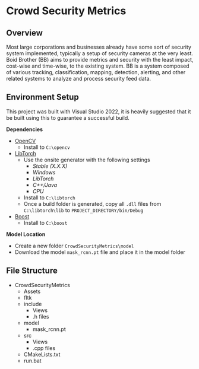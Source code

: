 # Crowd Security Metrics

## Overview
Most large corporations and businesses already have some sort of security system implemented, typically a setup of security cameras at the very least.
Boid Brother (BB) aims to provide metrics and security with the least impact, cost-wise and time-wise, to the existing system. BB is a system composed of various tracking, 
classification, mapping, detection, alerting, and other related systems to analyze and process security feed data.

## Environment Setup
This project was built with Visual Studio 2022, it is heavily suggested that it be built using this to guarantee a successful build.

**Dependencies**
- [OpenCV](https://opencv.org/releases/)
	- Install to `C:\opencv`
- [LibTorch](https://pytorch.org/)
	- Use the onsite generator with the following settings
		- _Stable (X.X.X)_
		- _Windows_
		- _LibTorch_
		- _C++/Java_
		- _CPU_
	- Install to `C:\libtorch`
	- Once a build folder is generated, copy all `.dll` files from `C:\libtorch\lib` to `PROJECT_DIRECTORY/bin/Debug`
- [Boost](https://www.boost.org/users/download/)
	- Install to `C:\boost`

**Model Location**  
- Create  a new folder `CrowdSecurityMetrics\model`
- Download the model `mask_rcnn.pt` file and place it in the model folder

## File Structure

- CrowdSecurityMetrics
  - Assets
  - fltk
  - include
    - Views
    - .h files
  - model
    - mask\_rcnn.pt 
  - src
    - Views
    - .cpp files
  - CMakeLists.txt
  - run.bat
